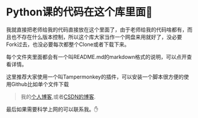 # Python课的代码在这个库里面📌
我就直接把老师给我的代码直接放在这个里面了，由于老师给我的代码啥都有，而且也不存在什么版本控制，所以这个库大家当作一个网盘来用就好了，没必要Fork过去，也没必要每次都整个Clone或者下载下来。

每个文件夹里面都会有一个叫README.md的markdown格式的说明，可以点开查看详情。

这里推荐大家使用一个叫Tampermonkey的插件，可以安装一个脚本很方便的使用Github比如单个文件下载

>我的[个人博客]( https://mrliuxchn.github.io/ ),或者[CSDN的博客](https://blog.csdn.net/Ys_Hentai).

最后如果需要科学上网的可以联系我。✋
